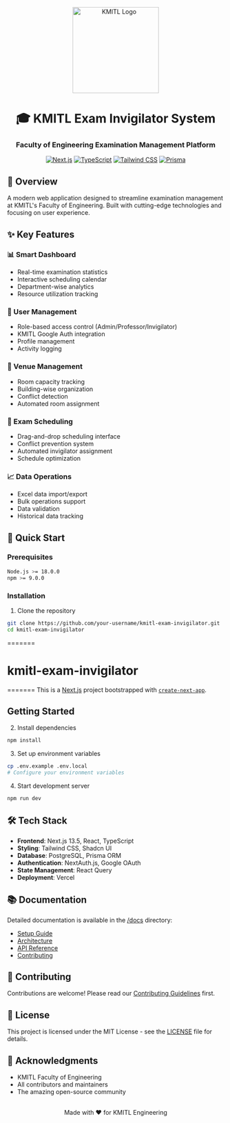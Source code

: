 <div align="center">
  <img src="/public/kmitl-fight-logo.png" alt="KMITL Logo" width="200"/>
  
  # 🎓 KMITL Exam Invigilator System
  ### Faculty of Engineering Examination Management Platform

  [![Next.js](https://img.shields.io/badge/Next.js-15.1.2-black?style=for-the-badge&logo=next.js)](https://nextjs.org/)
  [![TypeScript](https://img.shields.io/badge/TypeScript-5.0-blue?style=for-the-badge&logo=typescript)](https://www.typescriptlang.org/)
  [![Tailwind CSS](https://img.shields.io/badge/Tailwind-3.0-38bdf8?style=for-the-badge&logo=tailwind-css)](https://tailwindcss.com/)
  [![Prisma](https://img.shields.io/badge/Prisma-6.2-2D3748?style=for-the-badge&logo=prisma)](https://www.prisma.io/)
  
</div>

## 🌟 Overview

A modern web application designed to streamline examination management at KMITL's Faculty of Engineering. Built with cutting-edge technologies and focusing on user experience.

## ✨ Key Features

### 📊 Smart Dashboard
- Real-time examination statistics
- Interactive scheduling calendar
- Department-wise analytics
- Resource utilization tracking

### 👥 User Management
- Role-based access control (Admin/Professor/Invigilator)
- KMITL Google Auth integration
- Profile management
- Activity logging

### 🏫 Venue Management
- Room capacity tracking
- Building-wise organization
- Conflict detection
- Automated room assignment

### 📝 Exam Scheduling
- Drag-and-drop scheduling interface
- Conflict prevention system
- Automated invigilator assignment
- Schedule optimization

### 📈 Data Operations
- Excel data import/export
- Bulk operations support
- Data validation
- Historical data tracking

## 🚀 Quick Start

### Prerequisites
```bash
Node.js >= 18.0.0
npm >= 9.0.0
```

### Installation
1. Clone the repository
```bash
git clone https://github.com/your-username/kmitl-exam-invigilator.git
cd kmitl-exam-invigilator
```
=======
# kmitl-exam-invigilator
=======
This is a [Next.js](https://nextjs.org) project bootstrapped with [`create-next-app`](https://nextjs.org/docs/app/api-reference/cli/create-next-app).

## Getting Started

2. Install dependencies
```bash
npm install
```

3. Set up environment variables
```bash
cp .env.example .env.local
# Configure your environment variables
```

4. Start development server
```bash
npm run dev
```

## 🛠 Tech Stack

- **Frontend**: Next.js 13.5, React, TypeScript
- **Styling**: Tailwind CSS, Shadcn UI
- **Database**: PostgreSQL, Prisma ORM
- **Authentication**: NextAuth.js, Google OAuth
- **State Management**: React Query
- **Deployment**: Vercel

## 📚 Documentation

Detailed documentation is available in the [/docs](./docs) directory:
- [Setup Guide](./docs/setup.md)
- [Architecture](./docs/architecture.md)
- [API Reference](./docs/api.md)
- [Contributing](./docs/contributing.md)

## 🤝 Contributing

Contributions are welcome! Please read our [Contributing Guidelines](./CONTRIBUTING.md) first.

## 📝 License

This project is licensed under the MIT License - see the [LICENSE](LICENSE) file for details.

## 🙏 Acknowledgments

- KMITL Faculty of Engineering
- All contributors and maintainers
- The amazing open-source community

<div align="center">
  <br />
  Made with ❤️ for KMITL Engineering
  <br />
  <br />
</div>